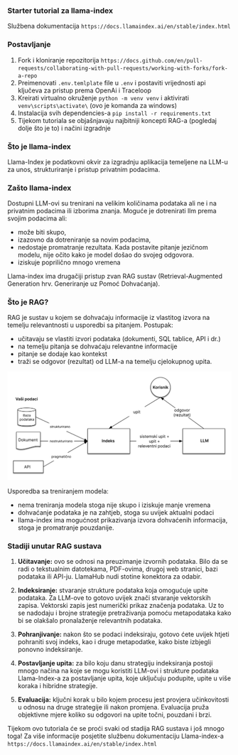 ### Starter tutorial za llama-index
Službena dokumentacija ```https://docs.llamaindex.ai/en/stable/index.html```

### Postavljanje
1. Fork i kloniranje repozitorija ```https://docs.github.com/en/pull-requests/collaborating-with-pull-requests/working-with-forks/fork-a-repo```
2. Preimenovati ```.env.temlplate``` file u ```.env``` i postaviti vrijednosti api ključeva za pristup prema OpenAi i Traceloop
3. Kreirati virtualno okruženje ```python -m venv venv``` i aktivirati ```venv\scripts\activate\``` (ovo je komanda za windows)
4. Instalacija svih dependencies-a  ```pip install -r requirements.txt```
5. Tijekom tutoriala se objašnjavaju najbitniji koncepti RAG-a (pogledaj dolje što je to) i načini izgradnje

### Što je llama-index
Llama-Index je podatkovni okvir za izgradnju aplikacija temeljene na LLM-u za unos, strukturiranje i pristup privatnim podacima.

### Zašto llama-index
Dostupni LLM-ovi su trenirani na velikim količinama podataka ali ne i na privatnim podacima ili izborima znanja. Moguće je dotrenirati llm prema svojim podacima ali:
  - može biti skupo, 
  - izazovno da dotreniranje sa novim podacima,
  - nedostaje promatranje rezultata. Kada postavite pitanje jezičnom modelu, nije očito kako je model došao do svojeg odgovora.
  - iziskuje poprilično mnogo vremena

Llama-index ima drugačiji pristup zvan RAG sustav (Retrieval-Augmented Generation hrv. Generiranje uz Pomoć Dohvaćanja).

### Što je RAG?
RAG je sustav u kojem se dohvaćaju informacije iz vlastitog izvora na temelju relevantnosti u usporedbi sa pitanjem.
Postupak: 
  - učitavaju se vlastiti izvori podataka (dokumenti, SQL tablice, API i dr.)
  - na temelju pitanja se dohvaćaju relevantne informacije 
  - pitanje se dodaje kao kontekst
  - traži se odgovor (rezultat) od LLM-a na temelju cjelokupnog upita.

![RAG arhitektura](./image/arhitektura.png "RAG arhitektura")

Usporedba sa treniranjem modela:
  - nema treniranja modela stoga nije skupo i iziskuje manje vremena
  - dohvaćanje podataka je na zahtjeb, stoga su uvijek aktualni podaci
  - llama-index ima mogućnost prikazivanja izvora dohvaćenih informacija, stoga je promatranje pouzdanije.

### Stadiji unutar RAG sustava
1. **Učitavanje:** ovo se odnosi na preuzimanje izvornih podataka. Bilo da se radi o tekstualnim datotekama, PDF-ovima, drugoj web stranici, bazi podataka ili API-ju. LlamaHub nudi stotine konektora za odabir.

2. **Indeksiranje:** stvaranje strukture podataka koja omogućuje upite podataka. Za LLM-ove to gotovo uvijek znači stvaranje vektorskih zapisa. Vektorski zapis jest numerički prikaz značenja podataka. Uz to se nadodaju i brojne strategije pretraživanja pomoću metapodataka kako bi se olakšalo pronalaženje relevantnih podataka.

3. **Pohranjivanje:** nakon što se podaci indeksiraju, gotovo ćete uvijek htjeti pohraniti svoj indeks, kao i druge metapodatke, kako biste izbjegli ponovno indeksiranje.

4. **Postavljanje upita:** za bilo koju danu strategiju indeksiranja postoji mnogo načina na koje se mogu koristiti LLM-ovi i strukture podataka Llama-Index-a za postavljanje upita, koje uključuju podupite, upite u više koraka i hibridne strategije.

5. **Evaluacija:** ključni korak u bilo kojem procesu jest provjera učinkovitosti u odnosu na druge strategije ili nakon promjena. Evaluacija pruža objektivne mjere koliko su odgovori na upite točni, pouzdani i brzi.

Tijekom ovo tutoriala će se proći svaki od stadija RAG sustava i još mnogo toga! Za više informacije posjetite službenu dokumentaciju Llama-index-a ```https://docs.llamaindex.ai/en/stable/index.html```







